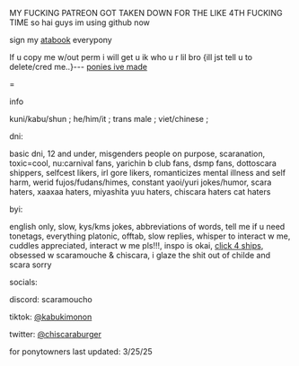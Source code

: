 MY FUCKING PATREON GOT TAKEN DOWN FOR THE LIKE 4TH FUCKING TIME so hai guys im using github now

sign my [atabook](https://scaramoucho.atabook.org/) everypony


If u copy me w/out perm i will get u ik who u r lil bro
{ill jst tell u to delete/cred me..}---
[ponies ive made](https://kabunya.straw.page/)


=

info

kuni/kabu/shun ; he/him/it ; trans male ; viet/chinese ; 

dni:

basic dni, 12 and under, misgenders people on purpose, scaranation, toxic=cool, nu:carnival fans, yarichin b club fans, dsmp fans, dottoscara shippers, selfcest likers, irl gore likers, romanticizes mental illness and self harm, werid fujos/fudans/himes, constant yaoi/yuri jokes/humor, scara haters, xaaxaa haters, miyashita yuu haters, chiscara haters cat haters

byi:

english only, slow, kys/kms jokes, abbreviations of words, tell me if u need tonetags, everything platonic, offtab, slow replies, whisper to interact w me, cuddles appreciated,  interact w me pls!!!, inspo is okai, [click 4 ships](https://chiscaraburger.straw.page/),  obsessed w scaramouche & chiscara, i glaze the shit out of childe and scara sorry

socials:

discord: scaramoucho

tiktok: [@kabukimonon](https://www.tiktok.com/@kabukimonon?lang=en)

twitter: [@chiscaraburger](https://x.com/chiscaraburger)

for ponytowners
last updated: 3/25/25
